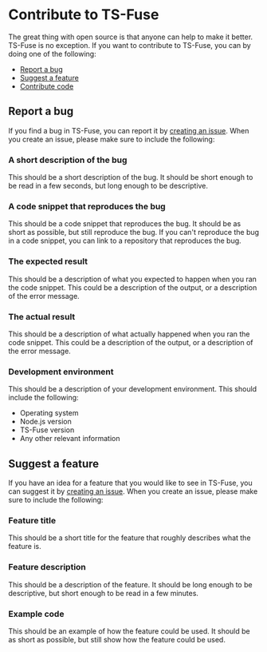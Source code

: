 # Contribute to TS-Fuse

The great thing with open source is that anyone can help to make it better. TS-Fuse is no exception. If you want to contribute to TS-Fuse, you can by doing one of the following:

- [Report a bug](#report-a-bug)
- [Suggest a feature](#suggest-a-feature)
- [Contribute code](#contribute-code)

## Report a bug

If you find a bug in TS-Fuse, you can report it by [creating an issue](https://github.com/esaiaswestberg/ts-fuse/issues/new). When you create an issue, please make sure to include the following:

### A short description of the bug

This should be a short description of the bug. It should be short enough to be read in a few seconds, but long enough to be descriptive.

### A code snippet that reproduces the bug

This should be a code snippet that reproduces the bug. It should be as short as possible, but still reproduce the bug. If you can't reproduce the bug in a code snippet, you can link to a repository that reproduces the bug.

### The expected result

This should be a description of what you expected to happen when you ran the code snippet. This could be a description of the output, or a description of the error message.

### The actual result

This should be a description of what actually happened when you ran the code snippet. This could be a description of the output, or a description of the error message.

### Development environment

This should be a description of your development environment. This should include the following:

- Operating system
- Node.js version
- TS-Fuse version
- Any other relevant information

## Suggest a feature

If you have an idea for a feature that you would like to see in TS-Fuse, you can suggest it by [creating an issue](https://github.com/esaiaswestberg/ts-fuse/issues/new). When you create an issue, please make sure to include the following:

### Feature title

This should be a short title for the feature that roughly describes what the feature is.

### Feature description

This should be a description of the feature. It should be long enough to be descriptive, but short enough to be read in a few minutes.

### Example code

This should be an example of how the feature could be used. It should be as short as possible, but still show how the feature could be used.
